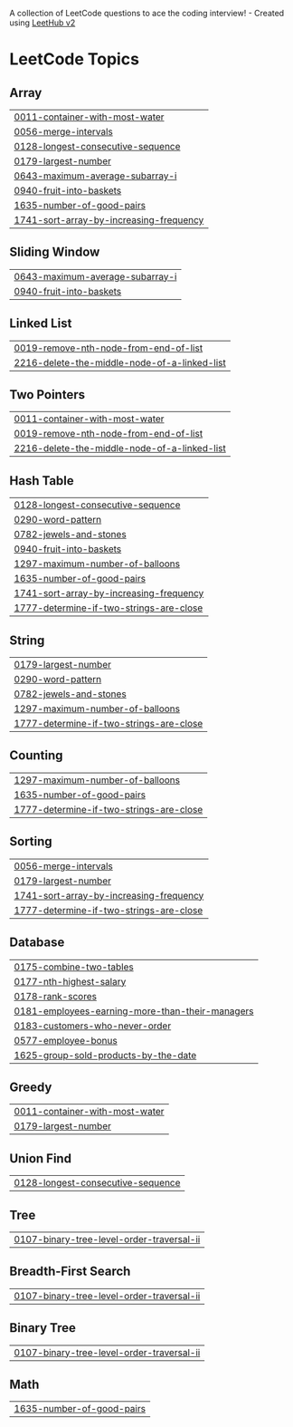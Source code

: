 A collection of LeetCode questions to ace the coding interview! - Created using [LeetHub v2](https://github.com/arunbhardwaj/LeetHub-2.0)
<!---LeetCode Topics Start-->
# LeetCode Topics
## Array
|  |
| ------- |
| [0011-container-with-most-water](https://github.com/prernaxa/LeetCode/tree/master/0011-container-with-most-water) |
| [0056-merge-intervals](https://github.com/prernaxa/LeetCode/tree/master/0056-merge-intervals) |
| [0128-longest-consecutive-sequence](https://github.com/prernaxa/LeetCode/tree/master/0128-longest-consecutive-sequence) |
| [0179-largest-number](https://github.com/prernaxa/LeetCode/tree/master/0179-largest-number) |
| [0643-maximum-average-subarray-i](https://github.com/prernaxa/LeetCode/tree/master/0643-maximum-average-subarray-i) |
| [0940-fruit-into-baskets](https://github.com/prernaxa/LeetCode/tree/master/0940-fruit-into-baskets) |
| [1635-number-of-good-pairs](https://github.com/prernaxa/LeetCode/tree/master/1635-number-of-good-pairs) |
| [1741-sort-array-by-increasing-frequency](https://github.com/prernaxa/LeetCode/tree/master/1741-sort-array-by-increasing-frequency) |
## Sliding Window
|  |
| ------- |
| [0643-maximum-average-subarray-i](https://github.com/prernaxa/LeetCode/tree/master/0643-maximum-average-subarray-i) |
| [0940-fruit-into-baskets](https://github.com/prernaxa/LeetCode/tree/master/0940-fruit-into-baskets) |
## Linked List
|  |
| ------- |
| [0019-remove-nth-node-from-end-of-list](https://github.com/prernaxa/LeetCode/tree/master/0019-remove-nth-node-from-end-of-list) |
| [2216-delete-the-middle-node-of-a-linked-list](https://github.com/prernaxa/LeetCode/tree/master/2216-delete-the-middle-node-of-a-linked-list) |
## Two Pointers
|  |
| ------- |
| [0011-container-with-most-water](https://github.com/prernaxa/LeetCode/tree/master/0011-container-with-most-water) |
| [0019-remove-nth-node-from-end-of-list](https://github.com/prernaxa/LeetCode/tree/master/0019-remove-nth-node-from-end-of-list) |
| [2216-delete-the-middle-node-of-a-linked-list](https://github.com/prernaxa/LeetCode/tree/master/2216-delete-the-middle-node-of-a-linked-list) |
## Hash Table
|  |
| ------- |
| [0128-longest-consecutive-sequence](https://github.com/prernaxa/LeetCode/tree/master/0128-longest-consecutive-sequence) |
| [0290-word-pattern](https://github.com/prernaxa/LeetCode/tree/master/0290-word-pattern) |
| [0782-jewels-and-stones](https://github.com/prernaxa/LeetCode/tree/master/0782-jewels-and-stones) |
| [0940-fruit-into-baskets](https://github.com/prernaxa/LeetCode/tree/master/0940-fruit-into-baskets) |
| [1297-maximum-number-of-balloons](https://github.com/prernaxa/LeetCode/tree/master/1297-maximum-number-of-balloons) |
| [1635-number-of-good-pairs](https://github.com/prernaxa/LeetCode/tree/master/1635-number-of-good-pairs) |
| [1741-sort-array-by-increasing-frequency](https://github.com/prernaxa/LeetCode/tree/master/1741-sort-array-by-increasing-frequency) |
| [1777-determine-if-two-strings-are-close](https://github.com/prernaxa/LeetCode/tree/master/1777-determine-if-two-strings-are-close) |
## String
|  |
| ------- |
| [0179-largest-number](https://github.com/prernaxa/LeetCode/tree/master/0179-largest-number) |
| [0290-word-pattern](https://github.com/prernaxa/LeetCode/tree/master/0290-word-pattern) |
| [0782-jewels-and-stones](https://github.com/prernaxa/LeetCode/tree/master/0782-jewels-and-stones) |
| [1297-maximum-number-of-balloons](https://github.com/prernaxa/LeetCode/tree/master/1297-maximum-number-of-balloons) |
| [1777-determine-if-two-strings-are-close](https://github.com/prernaxa/LeetCode/tree/master/1777-determine-if-two-strings-are-close) |
## Counting
|  |
| ------- |
| [1297-maximum-number-of-balloons](https://github.com/prernaxa/LeetCode/tree/master/1297-maximum-number-of-balloons) |
| [1635-number-of-good-pairs](https://github.com/prernaxa/LeetCode/tree/master/1635-number-of-good-pairs) |
| [1777-determine-if-two-strings-are-close](https://github.com/prernaxa/LeetCode/tree/master/1777-determine-if-two-strings-are-close) |
## Sorting
|  |
| ------- |
| [0056-merge-intervals](https://github.com/prernaxa/LeetCode/tree/master/0056-merge-intervals) |
| [0179-largest-number](https://github.com/prernaxa/LeetCode/tree/master/0179-largest-number) |
| [1741-sort-array-by-increasing-frequency](https://github.com/prernaxa/LeetCode/tree/master/1741-sort-array-by-increasing-frequency) |
| [1777-determine-if-two-strings-are-close](https://github.com/prernaxa/LeetCode/tree/master/1777-determine-if-two-strings-are-close) |
## Database
|  |
| ------- |
| [0175-combine-two-tables](https://github.com/prernaxa/LeetCode/tree/master/0175-combine-two-tables) |
| [0177-nth-highest-salary](https://github.com/prernaxa/LeetCode/tree/master/0177-nth-highest-salary) |
| [0178-rank-scores](https://github.com/prernaxa/LeetCode/tree/master/0178-rank-scores) |
| [0181-employees-earning-more-than-their-managers](https://github.com/prernaxa/LeetCode/tree/master/0181-employees-earning-more-than-their-managers) |
| [0183-customers-who-never-order](https://github.com/prernaxa/LeetCode/tree/master/0183-customers-who-never-order) |
| [0577-employee-bonus](https://github.com/prernaxa/LeetCode/tree/master/0577-employee-bonus) |
| [1625-group-sold-products-by-the-date](https://github.com/prernaxa/LeetCode/tree/master/1625-group-sold-products-by-the-date) |
## Greedy
|  |
| ------- |
| [0011-container-with-most-water](https://github.com/prernaxa/LeetCode/tree/master/0011-container-with-most-water) |
| [0179-largest-number](https://github.com/prernaxa/LeetCode/tree/master/0179-largest-number) |
## Union Find
|  |
| ------- |
| [0128-longest-consecutive-sequence](https://github.com/prernaxa/LeetCode/tree/master/0128-longest-consecutive-sequence) |
## Tree
|  |
| ------- |
| [0107-binary-tree-level-order-traversal-ii](https://github.com/prernaxa/LeetCode/tree/master/0107-binary-tree-level-order-traversal-ii) |
## Breadth-First Search
|  |
| ------- |
| [0107-binary-tree-level-order-traversal-ii](https://github.com/prernaxa/LeetCode/tree/master/0107-binary-tree-level-order-traversal-ii) |
## Binary Tree
|  |
| ------- |
| [0107-binary-tree-level-order-traversal-ii](https://github.com/prernaxa/LeetCode/tree/master/0107-binary-tree-level-order-traversal-ii) |
## Math
|  |
| ------- |
| [1635-number-of-good-pairs](https://github.com/prernaxa/LeetCode/tree/master/1635-number-of-good-pairs) |
<!---LeetCode Topics End-->